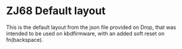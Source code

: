 # ZJ68 Default layout

This is the default layout from the json file provided on Drop, that was intended to be used on kbdfirmware, with an added soft reset on fn(backspace).